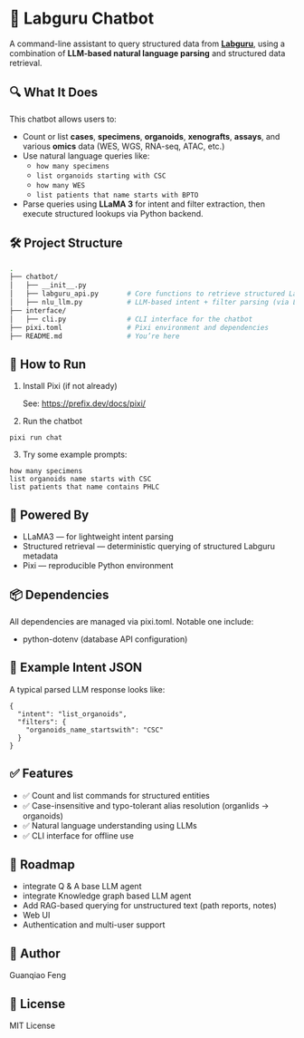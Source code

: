 # 🤖 Labguru Chatbot

A command-line assistant to query structured data from [**Labguru**](https://www.labguru.com/), using a combination of **LLM-based natural language parsing** and structured data retrieval.

## 🔍 What It Does

This chatbot allows users to:

- Count or list **cases**, **specimens**, **organoids**, **xenografts**, **assays**, and various **omics** data (WES, WGS, RNA-seq, ATAC, etc.)
- Use natural language queries like:
  - `how many specimens`
  - `list organoids starting with CSC`
  - `how many WES`
  - `list patients that name starts with BPTO`
- Parse queries using **LLaMA 3** for intent and filter extraction, then execute structured lookups via Python backend.

## 🛠️ Project Structure

```bash
.
├── chatbot/
│   ├── __init__.py
│   ├── labguru_api.py       # Core functions to retrieve structured Labguru data
│   ├── nlu_llm.py           # LLM-based intent + filter parsing (via LLaMA3)
├── interface/
│   ├── cli.py               # CLI interface for the chatbot
├── pixi.toml                # Pixi environment and dependencies
├── README.md                # You’re here
```

## 🚀 How to Run

1. Install Pixi (if not already)
   
   See: https://prefix.dev/docs/pixi/

2. Run the chatbot
```
pixi run chat
```
   
3. Try some example prompts:
```
how many specimens
list organoids name starts with CSC
list patients that name contains PHLC
```

## 🧠 Powered By

- LLaMA3 — for lightweight intent parsing
- Structured retrieval — deterministic querying of structured Labguru metadata
- Pixi — reproducible Python environment

## 📦 Dependencies

All dependencies are managed via pixi.toml. Notable one include:
- python-dotenv (database API configuration)

## 🧪 Example Intent JSON

A typical parsed LLM response looks like:
```
{
  "intent": "list_organoids",
  "filters": {
    "organoids_name_startswith": "CSC"
  }
}
```

## ✅ Features

- ✅ Count and list commands for structured entities
- ✅ Case-insensitive and typo-tolerant alias resolution (organlids → organoids)
- ✅ Natural language understanding using LLMs
- ✅ CLI interface for offline use

## 🔮 Roadmap

- integrate Q & A base LLM agent
- integrate Knowledge graph based LLM agent
- Add RAG-based querying for unstructured text (path reports, notes)
- Web UI
- Authentication and multi-user support

## 👤 Author

Guanqiao Feng

## 📄 License

MIT License
